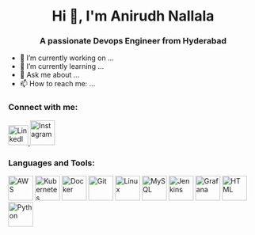 <div align="center">
  
# Hi 👋, I'm Anirudh Nallala

### A passionate Devops Engineer from Hyderabad

</div>

- 🔭 I’m currently working on ...
- 🌱 I’m currently learning ...
- 💬 Ask me about ...
- 📫 How to reach me: ...

### Connect with me:

<div>
  <a href="https://www.linkedin.com/in/anirudhnallala" target="_blank" title="LinkedIn">
    <img src="https://cdn-icons-png.flaticon.com/512/145/145807.png" alt="LinkedIn" width="40" height="40">
  </a>
  <img src="https://img.icons8.com/color/48/000000/instagram-new.png" alt="Instagram" width="50" height="50"/>
</div>


### Languages and Tools:
<div align="left">
  <img src="https://img.icons8.com/color/48/000000/amazon-web-services.png" alt="AWS" width="50" height="50"/>
  <img src="https://img.icons8.com/color/48/000000/kubernetes.png" alt="Kubernetes" width="50" height="50"/>
  <img src="https://img.icons8.com/color/48/000000/docker.png" alt="Docker" width="50" height="50"/>
  <img src="https://img.icons8.com/color/48/000000/git.png" alt="Git" width="50" height="50"/>
  <img src="https://img.icons8.com/color/48/000000/linux.png" alt="Linux" width="50" height="50"/>
  <img src="https://img.icons8.com/color/48/000000/mysql.png" alt="MySQL" width="50" height="50"/>
  <img src="https://img.icons8.com/color/48/000000/jenkins.png" alt="Jenkins" width="50" height="50"/>
  <img src="https://img.icons8.com/color/48/000000/grafana.png" alt="Grafana" width="50" height="50"/>
  <img src="https://img.icons8.com/color/48/000000/html-5.png" alt="HTML" width="50" height="50"/>
  <img src="https://img.icons8.com/color/48/000000/python.png" alt="Python" width="50" height="50"/>
</div>



